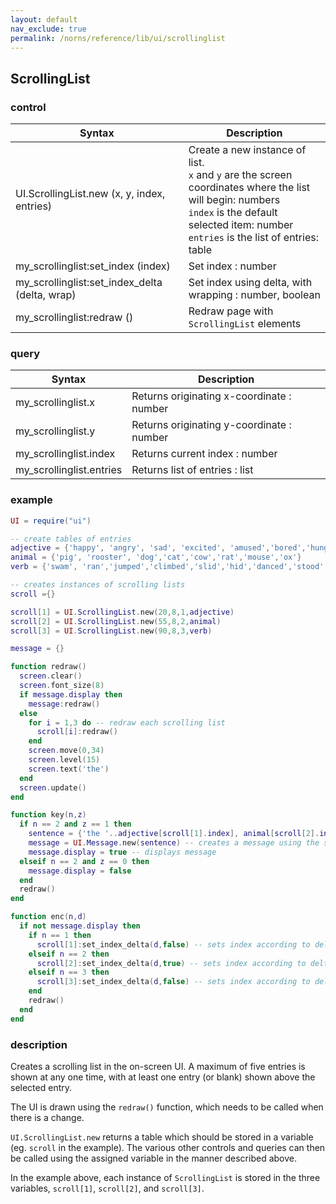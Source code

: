 ```yaml
---
layout: default
nav_exclude: true
permalink: /norns/reference/lib/ui/scrollinglist
---
```


## ScrollingList

### control

| Syntax                                         | Description                                                                                                                                                                                                |
| ---------------------------------------------- | ---------------------------------------------------------------------------------------------------------------------------------------------------------------------------------------------------------- |
| UI.ScrollingList.new (x, y, index, entries)    | Create a new instance of list.<br>`x` and `y` are the screen coordinates where the list will begin: numbers <br> `index` is the default selected item: number <br> `entries` is the list of entries: table |
| my_scrollinglist:set_index (index)             | Set index : number                                                                                                                                                                                         |
| my_scrollinglist:set_index_delta (delta, wrap) | Set index using delta, with wrapping : number, boolean                                                                                                                                                     |
| my_scrollinglist:redraw ()                     | Redraw page with `ScrollingList` elements                                                                                                                                                                  |

### query

| Syntax                   | Description                               |
| ------------------------ | ----------------------------------------- |
| my_scrollinglist.x       | Returns originating x-coordinate : number |
| my_scrollinglist.y       | Returns originating y-coordinate : number |
| my_scrollinglist.index   | Returns current index : number            |
| my_scrollinglist.entries | Returns list of entries : list            |

### example

```lua
UI = require("ui")

-- create tables of entries
adjective = {'happy', 'angry', 'sad', 'excited', 'amused','bored','hungry','lazy'}
animal = {'pig', 'rooster', 'dog','cat','cow','rat','mouse','ox'}
verb = {'swam', 'ran','jumped','climbed','slid','hid','danced','stood','sat'}

-- creates instances of scrolling lists
scroll ={}

scroll[1] = UI.ScrollingList.new(20,8,1,adjective) 
scroll[2] = UI.ScrollingList.new(55,8,2,animal)
scroll[3] = UI.ScrollingList.new(90,8,3,verb)

message = {}

function redraw()
  screen.clear()
  screen.font_size(8)
  if message.display then
    message:redraw()
  else
    for i = 1,3 do -- redraw each scrolling list
      scroll[i]:redraw()
    end
    screen.move(0,34)
    screen.level(15)
    screen.text('the')
  end
  screen.update()
end

function key(n,z)
  if n == 2 and z == 1 then
    sentence = {'the '..adjective[scroll[1].index], animal[scroll[2].index]..' '..verb[scroll[3].index]} -- updates sentence using indexes
    message = UI.Message.new(sentence) -- creates a message using the sentence
    message.display = true -- displays message
  elseif n == 2 and z == 0 then
    message.display = false
  end
  redraw()
end

function enc(n,d)
  if not message.display then
    if n == 1 then
      scroll[1]:set_index_delta(d,false) -- sets index according to delta of E1, no wrapping
    elseif n == 2 then
      scroll[2]:set_index_delta(d,true) -- sets index according to delta of E2, with wrapping
    elseif n == 3 then
      scroll[3]:set_index_delta(d,false) -- sets index according to delta of E2, with no wrapping
    end
    redraw()
  end
end
```

### description

Creates a scrolling list in the on-screen UI. A maximum of five entries is shown at any one time, with at least one entry (or blank) shown above the selected entry. 

The UI is drawn using the `redraw()` function, which needs to be called when there is a change.

`UI.ScrollingList.new` returns a table which should be stored in a variable (eg. `scroll` in the example). The various other controls and queries can then be called using  the assigned variable in the manner described above.

In the example above, each instance of `ScrollingList` is stored in the three variables, `scroll[1]`, `scroll[2]`, and `scroll[3]`. 
